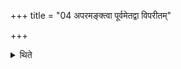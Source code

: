 +++
title = "04 अपरमङ्क्त्वा पूर्वमेतद्वा विपरीतम्"

+++

<details><summary>थिते</summary>

4. Having anointed the second (phalanx of the Hotr̥'s fore-finger) (he then anoints the first phalanx) or in the reverse (order of this).
</details>
